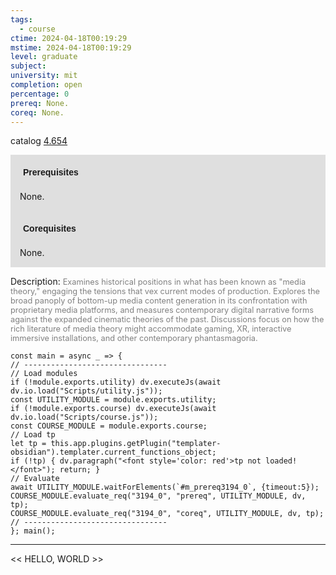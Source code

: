 ```yaml
---
tags:
  - course
ctime: 2024-04-18T00:19:29
mstime: 2024-04-18T00:19:29
level: graduate
subject: 
university: mit
completion: open
percentage: 0
prereq: None.
coreq: None.
---
```


catalog [4.654](http://student.mit.edu/catalog/m4f.html#4.654)

<span style="display: block; padding: 15px; background-color: rgb(100, 100, 100, 0.2);"><font id="m_prereq3194_0" style="display: block; font-family: Arial, sans-serif; font-weight: bold; padding: 5px">Prerequisites</font><br><span id="prereq3194_0">None.</span></span>
<span style="display: block; padding: 15px; background-color: rgb(100, 100, 100, 0.2);"><font id="m_coreq3194_0" style="display: block; font-family: Arial, sans-serif; font-weight: bold; padding: 5px">Corequisites</font><br><span id="coreq3194_0">None.</span></span>

<font style="">Description:</font>
<font style="color: grey; font-size: 0.8rem;">Examines historical positions in what has been known as "media theory," engaging the tensions that vex current modes of production. Explores the broad panoply of bottom-up media content generation in its confrontation with proprietary media platforms, and measures contemporary digital narrative forms against the expanded cinematic theories of the past. Discussions focus on how the rich literature of media theory might accommodate gaming, XR, interactive immersive installations, and other contemporary phantasmagoria.</font>

```dataviewjs
const main = async _ => {
// --------------------------------
// Load modules
if (!module.exports.utility) dv.executeJs(await dv.io.load("Scripts/utility.js"));
const UTILITY_MODULE = module.exports.utility;
if (!module.exports.course) dv.executeJs(await dv.io.load("Scripts/course.js"));
const COURSE_MODULE = module.exports.course;
// Load tp
let tp = this.app.plugins.getPlugin("templater-obsidian").templater.current_functions_object;
if (!tp) { dv.paragraph("<font style='color: red'>tp not loaded!</font>"); return; }
// Evaluate
await UTILITY_MODULE.waitForElements(`#m_prereq3194_0`, {timeout:5});
COURSE_MODULE.evaluate_req("3194_0", "prereq", UTILITY_MODULE, dv, tp);
COURSE_MODULE.evaluate_req("3194_0", "coreq", UTILITY_MODULE, dv, tp);
// --------------------------------
}; main();
```

---

<< HELLO, WORLD >>
